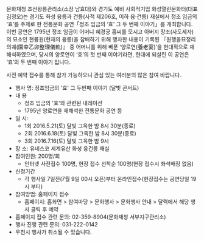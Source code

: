 문화재청 조선왕릉관리소(소장 남효대)와 경기도 예비 사회적기업 화성열린문화터(대표 김정오)는 경기도 화성 융릉과 건릉(사적 제206호, 이하 융·건릉) 재실에서 정조 임금의 ‘효’를 주제로 한 전통문화 공연「정조 임금의 ‘효’ 그 두 번째 이야기」를 개최합니다.
이번 공연은 1795년 정조 임금이 어머니 혜경궁 홍씨를 모시고 아버지 장조(사도세자)의 묘소인 현륭원(현재의 융릉)을 참배하기 위해 행차한 내용이 기록된 『원행을묘정리의궤(園幸乙卯整理儀軌)』 중 어머니를 위해 베푼 ‘양로연(養老宴)’을 현대적으로 재해석하였으며, 당시의 양로연이 ‘효’의 첫 번째 이야기라면, 현대에 되살린 이 공연은 ‘효’의 두 번째 이야기 입니다.

사전 예약 접수를 통해 참가 가능하오니 관심 있는 여러분의 많은 참여 바랍니다.

- 행사 명: 정조임금의 '효' 그 두번째 이야기 (달빛 콘서트)
- 내 용
  - 정조 임금의 '효'와 관련된 내레이션
  - 1795년 양로연을 재해석한 전통문화 공연 등
- 일 시: 
  - 1회 2016.5.21(토) 달빛 그윽한 밤 8시 30분(종료)
  - 2회 2016.6.18(토) 달빛 그윽한 밤 8시 30분(종료)
  - 3회 2016.7.16(토) 달빛 그윽한 밤 9시
- 장 소: 유네스코 세계유산 화성 융건릉 재실
- 참여인원: 200명/회
  - 인터넷 사전접수 100명, 현장 접수 선착순 100명(현장 접수시 좌석배정 없음)
- 신청기간
  - 각 행사일 7일전(7월 9일 00시 오픈)부터 온라인접수(현장접수는 공연당일 19시 부터)
- 참여방법: 홈페이지 접수
  - 홈페이지: 홈화면 > 참여마당 > 문화행사 > 문화행사 안내 > 달력에서 해당 행사 클릭 후 예약
- 홈페이지 접수 관련 문의: 02-359-8904(문화재청 서부지구관리소)
- 행사 진행 관련 문의: 031-222-0142
- 우천시 행사가 취소될 수 있습니다.